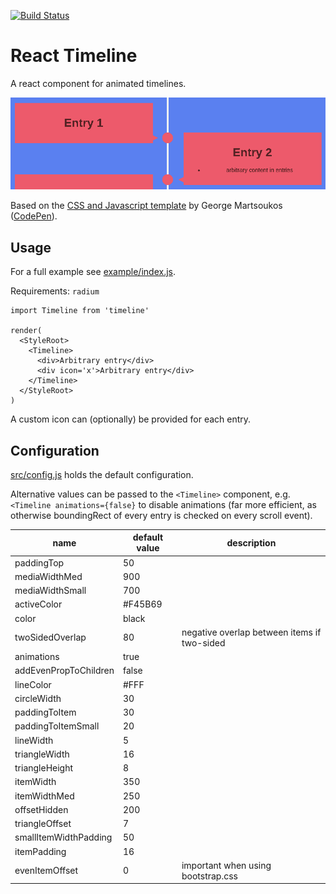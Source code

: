 [![Build Status](https://travis-ci.org/ftes/react-dual-timeline.svg?branch=master)](https://travis-ci.org/ftes/react-dual-timeline)

# React Timeline
A react component for animated timelines.

![screen capture](./doc/screencapture.gif)

Based on the [CSS and Javascript template](https://webdesign.tutsplus.com/tutorials/building-a-vertical-timeline-with-css-and-a-touch-of-javascript--cms-26528)
by George Martsoukos ([CodePen](http://codepen.io/tutsplus/full/QNeJgR/)).

## Usage
For a full example see [example/index.js](./example/index.js).

Requirements: `radium`

```
import Timeline from 'timeline'

render(
  <StyleRoot>
    <Timeline>
      <div>Arbitrary entry</div>
      <div icon='x'>Arbitrary entry</div>
    </Timeline>
  </StyleRoot>
)
```

A custom icon can (optionally) be provided for each entry.

## Configuration
[src/config.js](./src/config.js) holds the default configuration.

Alternative values can be passed to the `<Timeline>` component,
e.g. `<Timeline animations={false}` to disable animations (far more efficient,
as otherwise boundingRect of every entry is checked on every scroll event).

name                  | default value            | description
----------------------|--------------------------|-----------------------
paddingTop            | 50
mediaWidthMed         | 900
mediaWidthSmall       | 700
activeColor           | #F45B69
color                 | black
twoSidedOverlap       | 80 | negative overlap between items if two-sided
animations            | true
addEvenPropToChildren | false
lineColor             | #FFF
circleWidth           | 30
paddingToItem         | 30
paddingToItemSmall    | 20
lineWidth             | 5
triangleWidth         | 16
triangleHeight        | 8
itemWidth             | 350
itemWidthMed          | 250
offsetHidden          | 200
triangleOffset        | 7
smallItemWidthPadding | 50
itemPadding           | 16
evenItemOffset        | 0 | important when using bootstrap.css
